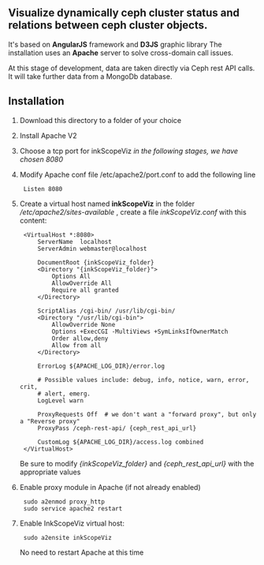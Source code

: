 Visualize dynamically ceph cluster status and relations between ceph cluster objects.
-------------------------------------------------------------------------------------

 It's based on **AngularJS** framework and **D3JS** graphic library
 The installation uses an **Apache** server to solve cross-domain call issues.

 At this stage of development, data are taken directly via Ceph rest API calls.
 It will take further data from a MongoDb database.

Installation
------------

1. Download this directory to a folder of your choice

2. Install Apache V2

3. Choose a tcp port for inkScopeViz
    *in the following stages, we have chosen 8080*

4. Modify Apache conf file /etc/apache2/port.conf to add the following line

        Listen 8080

5. Create a virtual host named **inkScopeViz**
in the folder */etc/apache2/sites-available* ,
create a file *inkScopeViz.conf* with this content:

        <VirtualHost *:8080>
            ServerName  localhost
            ServerAdmin webmaster@localhost

            DocumentRoot {inkScopeViz_folder}
            <Directory "{inkScopeViz_folder}">
                Options All
                AllowOverride All
                Require all granted
            </Directory>

            ScriptAlias /cgi-bin/ /usr/lib/cgi-bin/
            <Directory "/usr/lib/cgi-bin">
                AllowOverride None
                Options +ExecCGI -MultiViews +SymLinksIfOwnerMatch
                Order allow,deny
                Allow from all
            </Directory>

            ErrorLog ${APACHE_LOG_DIR}/error.log

            # Possible values include: debug, info, notice, warn, error, crit,
            # alert, emerg.
            LogLevel warn

            ProxyRequests Off  # we don't want a "forward proxy", but only a "Reverse proxy"
            ProxyPass /ceph-rest-api/ {ceph_rest_api_url}

            CustomLog ${APACHE_LOG_DIR}/access.log combined
        </VirtualHost>

    Be sure to modify *{inkScopeViz_folder}* and *{ceph_rest_api_url}* with the appropriate values

6. Enable proxy module in Apache (if not already enabled)

        sudo a2enmod proxy_http 
        sudo service apache2 restart
     

7. Enable InkScopeViz virtual host:

        sudo a2ensite inkScopeViz
   
    No need to restart Apache at this time
